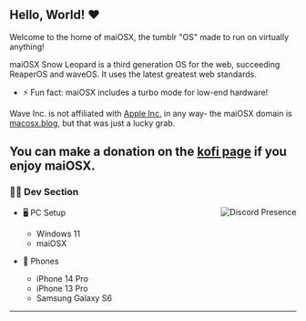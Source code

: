 ## Hello, World! ❤️
<p>Welcome to the home of maiOSX, the tumblr "OS" made to run on virtually anything!</p>

maiOSX Snow Leopard is a third generation OS for the web, succeeding ReaperOS and waveOS. It uses the latest greatest web standards.

- ⚡ Fun fact: maiOSX includes a turbo mode for low-end hardware!

Wave Inc. is not affiliated with [Apple Inc.](https://apple.com) in any way- the maiOSX domain is [macosx.blog](https://macosx.blog), but that was just a lucky grab.

## You can make a donation on the [kofi page](https://ko-fi.com/maiosx) if you enjoy maiOSX.


### 🧑‍💻 Dev Section

<a href="https://discord.com/users/1268241660630794322"><img src="https://lanyard.cnrad.dev/api/1268241660630794322" alt="Discord Presence" align="right">
</a>

- 🖥️ PC Setup
  - Windows 11
  - maiOSX
    
- 📱 Phones
  - iPhone 14 Pro
  - iPhone 13 Pro
  - Samsung Galaxy S6
---

